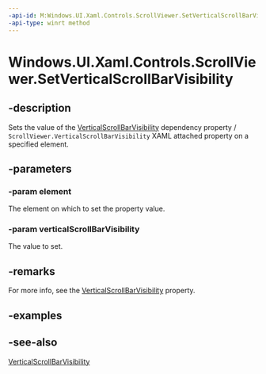 ```yaml
---
-api-id: M:Windows.UI.Xaml.Controls.ScrollViewer.SetVerticalScrollBarVisibility(Windows.UI.Xaml.DependencyObject,Windows.UI.Xaml.Controls.ScrollBarVisibility)
-api-type: winrt method
---
```


<!-- Method syntax
public void SetVerticalScrollBarVisibility(Windows.UI.Xaml.DependencyObject element, Windows.UI.Xaml.Controls.ScrollBarVisibility verticalScrollBarVisibility)
-->

# Windows.UI.Xaml.Controls.ScrollViewer.SetVerticalScrollBarVisibility

## -description
Sets the value of the [VerticalScrollBarVisibility](scrollviewer_verticalscrollbarvisibility.md) dependency property / `ScrollViewer.VerticalScrollBarVisibility` XAML attached property on a specified element.



## -parameters
### -param element
The element on which to set the property value.

### -param verticalScrollBarVisibility
The value to set.

## -remarks
For more info, see the [VerticalScrollBarVisibility](scrollviewer_verticalscrollbarvisibility.md) property.

## -examples

## -see-also
[VerticalScrollBarVisibility](scrollviewer_verticalscrollbarvisibility.md)
